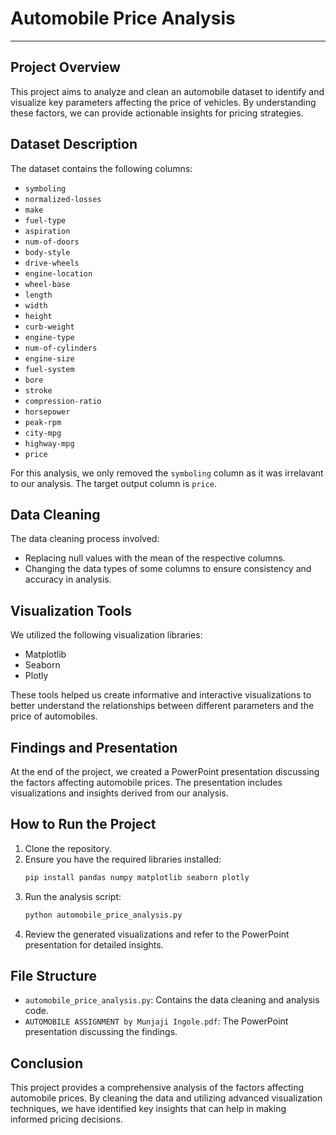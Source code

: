 # Automobile Price Analysis
---

## Project Overview

This project aims to analyze and clean an automobile dataset to identify and visualize key parameters affecting the price of vehicles. By understanding these factors, we can provide actionable insights for pricing strategies.

## Dataset Description

The dataset contains the following columns:
- `symboling`
- `normalized-losses`
- `make`
- `fuel-type`
- `aspiration`
- `num-of-doors`
- `body-style`
- `drive-wheels`
- `engine-location`
- `wheel-base`
- `length`
- `width`
- `height`
- `curb-weight`
- `engine-type`
- `num-of-cylinders`
- `engine-size`
- `fuel-system`
- `bore`
- `stroke`
- `compression-ratio`
- `horsepower`
- `peak-rpm`
- `city-mpg`
- `highway-mpg`
- `price`

For this analysis, we only removed the `symboling` column as it was irrelavant to our analysis. The target output column is `price`.

## Data Cleaning

The data cleaning process involved:
- Replacing null values with the mean of the respective columns.
- Changing the data types of some columns to ensure consistency and accuracy in analysis.

## Visualization Tools

We utilized the following visualization libraries:
- Matplotlib
- Seaborn
- Plotly

These tools helped us create informative and interactive visualizations to better understand the relationships between different parameters and the price of automobiles.

## Findings and Presentation

At the end of the project, we created a PowerPoint presentation discussing the factors affecting automobile prices. The presentation includes visualizations and insights derived from our analysis.

## How to Run the Project

1. Clone the repository.
2. Ensure you have the required libraries installed:
   ```bash
   pip install pandas numpy matplotlib seaborn plotly
   ```
3. Run the analysis script:
   ```bash
   python automobile_price_analysis.py
   ```
4. Review the generated visualizations and refer to the PowerPoint presentation for detailed insights.

## File Structure

- `automobile_price_analysis.py`: Contains the data cleaning and analysis code.
- `AUTOMOBILE ASSIGNMENT by Munjaji Ingole.pdf`: The PowerPoint presentation discussing the findings.

## Conclusion

This project provides a comprehensive analysis of the factors affecting automobile prices. By cleaning the data and utilizing advanced visualization techniques, we have identified key insights that can help in making informed pricing decisions.

